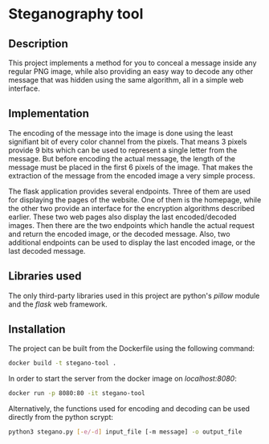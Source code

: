 # Steganography tool

## Description

This project implements a method for you to conceal a message inside any
regular PNG image, while also providing an easy way to decode any other message
that was hidden using the same algorithm, all in a simple web interface.

## Implementation

The encoding of the message into the image is done using the least signifiant
bit of every color channel from the pixels. That means 3 pixels provide 9 bits
which can be used to represent a single letter from the message. But before
encoding the actual message, the length of the message must be placed in the
first 6 pixels of the image. That makes the extraction of the message from the
encoded image a very simple process.

The flask application provides several endpoints. Three of them are used for
displaying the pages of the website. One of them is the homepage, while the
other two provide an interface for the encryption algorithms described earlier.
These two web pages also display the last encoded/decoded images. Then there
are the two endpoints which handle the actual request and return the encoded
image, or the decoded message. Also, two additional endpoints can be used to
display the last encoded image, or the last decoded message.


## Libraries used

The only third-party libraries used in this project are python's _pillow_
module and the _flask_ web framework.

## Installation

The project can be built from the Dockerfile using the following command:

```bash
docker build -t stegano-tool .
```

In order to start the server from the docker image on _localhost:8080_:

```bash
docker run -p 8080:80 -it stegano-tool
```

Alternatively, the functions used for encoding and decoding can be used
directly from the python scrypt:

```bash
python3 stegano.py [-e/-d] input_file [-m message] -o output_file
```
